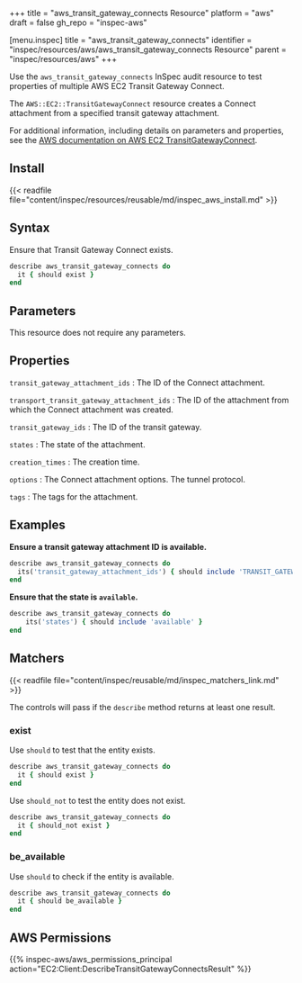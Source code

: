 +++
title = "aws_transit_gateway_connects Resource"
platform = "aws"
draft = false
gh_repo = "inspec-aws"

[menu.inspec]
title = "aws_transit_gateway_connects"
identifier = "inspec/resources/aws/aws_transit_gateway_connects Resource"
parent = "inspec/resources/aws"
+++

Use the `aws_transit_gateway_connects` InSpec audit resource to test properties of multiple AWS EC2 Transit Gateway Connect.

The `AWS::EC2::TransitGatewayConnect` resource creates a Connect attachment from a specified transit gateway attachment.

For additional information, including details on parameters and properties, see the [AWS documentation on AWS EC2 TransitGatewayConnect](https://docs.aws.amazon.com/AWSCloudFormation/latest/UserGuide/aws-resource-ec2-transitgatewayconnect.html).

## Install

{{< readfile file="content/inspec/resources/reusable/md/inspec_aws_install.md" >}}

## Syntax

Ensure that Transit Gateway Connect exists.

```ruby
describe aws_transit_gateway_connects do
  it { should exist }
end
```

## Parameters

This resource does not require any parameters.

## Properties

`transit_gateway_attachment_ids`
: The ID of the Connect attachment.

`transport_transit_gateway_attachment_ids`
: The ID of the attachment from which the Connect attachment was created.

`transit_gateway_ids`
: The ID of the transit gateway.

`states`
: The state of the attachment.

`creation_times`
: The creation time.

`options`
: The Connect attachment options. The tunnel protocol.

`tags`
: The tags for the attachment.

## Examples

**Ensure a transit gateway attachment ID is available.**

```ruby
describe aws_transit_gateway_connects do
  its('transit_gateway_attachment_ids') { should include 'TRANSIT_GATEWAY_ATTACHMENT_ID' }
end
```

**Ensure that the state is `available`.**

```ruby
describe aws_transit_gateway_connects do
    its('states') { should include 'available' }
end
```

## Matchers

{{< readfile file="content/inspec/reusable/md/inspec_matchers_link.md" >}}

The controls will pass if the `describe` method returns at least one result.

### exist

Use `should` to test that the entity exists.

```ruby
describe aws_transit_gateway_connects do
  it { should exist }
end
```

Use `should_not` to test the entity does not exist.

```ruby
describe aws_transit_gateway_connects do
  it { should_not exist }
end
```

### be_available

Use `should` to check if the entity is available.

```ruby
describe aws_transit_gateway_connects do
  it { should be_available }
end
```

## AWS Permissions

{{% inspec-aws/aws_permissions_principal action="EC2:Client:DescribeTransitGatewayConnectsResult" %}}
